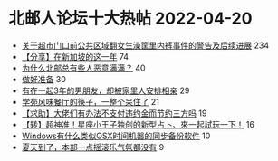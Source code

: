 # 北邮人论坛十大热帖 2022-04-20

- [关于超市门口前公共区域翻女生澡筐里内裤事件的警告及后续进展](https://bbs.byr.cn/article/Talking/6340188) 234
- [【分享】在新加坡的这一年](https://bbs.byr.cn/article/GoAbroad/384863) 74
- [为什么北邮总有些人恶意满满？](https://bbs.byr.cn/article/Friends/2022365) 40
- [做好准备](https://bbs.byr.cn/article/Picture/3318034) 30
- [有在一起3年的男朋友，却被家里人安排相亲](https://bbs.byr.cn/article/Feeling/3187338) 29
- [学苑风味餐厅的筷子，一整个呆住了](https://bbs.byr.cn/article/Food/518904) 21
- [【求助】大佬们有办法不支付违约金而节约三方吗](https://bbs.byr.cn/article/Job/2161842) 19
- [【转】超神准！星座小王子独创的新型占卜、來一起試玩一下！](https://bbs.byr.cn/article/Constellations/326533) 16
- [Windows有什么类似OSX时间机器的同步备份软件](https://bbs.byr.cn/article/Windows/126912) 10
- [夏天到了，本部一点摇滚乐气氛都没有](https://bbs.byr.cn/article/Guitar/154270) 9


